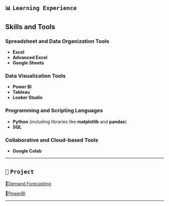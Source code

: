 
## `📊` **`Learning Experience`**                       
## Skills and Tools

### Spreadsheet and Data Organization Tools
- **Excel**
- **Advanced Excel**
- **Google Sheets**

### Data Visualization Tools
- **Power BI**
- **Tableau**
- **Looker Studio**

### Programming and Scripting Languages
- **Python** (including libraries like **matplotlib** and **pandas**)
- **SQL**

### Collaborative and Cloud-based Tools
- **Google Colab**
                          

 ---
 

## `📂` **`Project`**                            
🔗[Demand Forecasting](https://github.com/shreyashetty-1/Demand-Forecasting.git)              

🔗[PowerBI](https://github.com/shreyashetty-1/PowerBI-.git)                       

   ---




